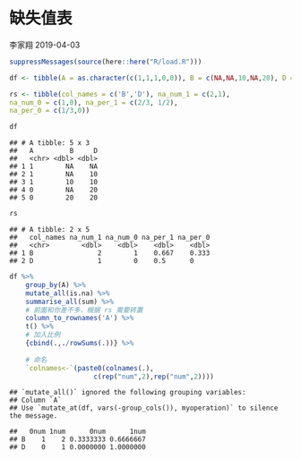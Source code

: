 缺失值表
================
李家翔
2019-04-03

``` r
suppressMessages(source(here::here("R/load.R")))
```

``` r
df <- tibble(A = as.character(c(1,1,1,0,0)), B = c(NA,NA,10,NA,20), D = c(NA,10,10,20,20))

rs <- tibble(col_names = c('B','D'), na_num_1 = c(2,1),
na_num_0 = c(1,0), na_per_1 = c(2/3, 1/2),
na_per_0 = c(1/3,0))
```

``` r
df
```

    ## # A tibble: 5 x 3
    ##   A         B     D
    ##   <chr> <dbl> <dbl>
    ## 1 1        NA    NA
    ## 2 1        NA    10
    ## 3 1        10    10
    ## 4 0        NA    20
    ## 5 0        20    20

``` r
rs
```

    ## # A tibble: 2 x 5
    ##   col_names na_num_1 na_num_0 na_per_1 na_per_0
    ##   <chr>        <dbl>    <dbl>    <dbl>    <dbl>
    ## 1 B                2        1    0.667    0.333
    ## 2 D                1        0    0.5      0

``` r
df %>% 
    group_by(A) %>% 
    mutate_all(is.na) %>% 
    summarise_all(sum) %>% 
    # 前面和你差不多，根据 rs 需要转置
    column_to_rownames('A') %>% 
    t() %>% 
    # 加入比例
    {cbind(.,./rowSums(.))} %>% 
    
    # 命名
    `colnames<-`(paste0(colnames(.),
                     c(rep("num",2),rep("num",2))))
```

    ## `mutate_all()` ignored the following grouping variables:
    ## Column `A`
    ## Use `mutate_at(df, vars(-group_cols()), myoperation)` to silence the message.

    ##   0num 1num      0num      1num
    ## B    1    2 0.3333333 0.6666667
    ## D    0    1 0.0000000 1.0000000
